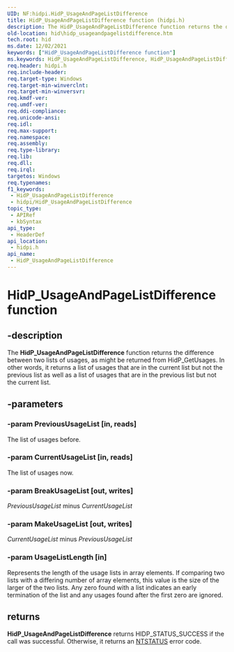 ```yaml
---
UID: NF:hidpi.HidP_UsageAndPageListDifference
title: HidP_UsageAndPageListDifference function (hidpi.h)
description: The HidP_UsageAndPageListDifference function returns the difference between two lists of usages.
old-location: hid\hidp_usageandpagelistdifference.htm
tech.root: hid
ms.date: 12/02/2021
keywords: ["HidP_UsageAndPageListDifference function"]
ms.keywords: HidP_UsageAndPageListDifference, HidP_UsageAndPageListDifference function [Human Input Devices], hid.hidp_usageandpagelistdifference, hidfunc_0c86a540-d046-449f-a6ee-a122141fe6a3.xml, hidpi/HidP_UsageAndPageListDifference
req.header: hidpi.h
req.include-header: 
req.target-type: Windows
req.target-min-winverclnt: 
req.target-min-winversvr: 
req.kmdf-ver: 
req.umdf-ver: 
req.ddi-compliance: 
req.unicode-ansi: 
req.idl: 
req.max-support: 
req.namespace: 
req.assembly: 
req.type-library: 
req.lib: 
req.dll: 
req.irql: 
targetos: Windows
req.typenames: 
f1_keywords:
 - HidP_UsageAndPageListDifference
 - hidpi/HidP_UsageAndPageListDifference
topic_type:
 - APIRef
 - kbSyntax
api_type:
 - HeaderDef
api_location:
 - hidpi.h
api_name:
 - HidP_UsageAndPageListDifference
---
```


# HidP_UsageAndPageListDifference function

## -description

The **HidP_UsageAndPageListDifference** function returns the difference between two lists of usages, as might be returned from HidP_GetUsages. In other words, it returns a list of usages that are in the current list but not the previous list as well as a list of usages that are in the previous list but not the current list.

## -parameters

### -param PreviousUsageList [in, reads]

The list of usages before.

### -param CurrentUsageList [in, reads]

The list of usages now.

### -param BreakUsageList [out, writes]

*PreviousUsageList* minus *CurrentUsageList*

### -param MakeUsageList [out, writes]

*CurrentUsageList* minus *PreviousUsageList*

### -param UsageListLength [in]

Represents the length of the usage lists in array elements. If comparing two lists with a differing number of array elements, this value is the size of the larger of the two lists. Any zero found with a list indicates an early termination of the list and any usages found after the first zero are ignored.

## returns

**HidP_UsageAndPageListDifference** returns HIDP_STATUS_SUCCESS if the call was successful. Otherwise, it returns an [NTSTATUS](/windows-hardware/drivers/kernel/using-ntstatus-values) error code.

